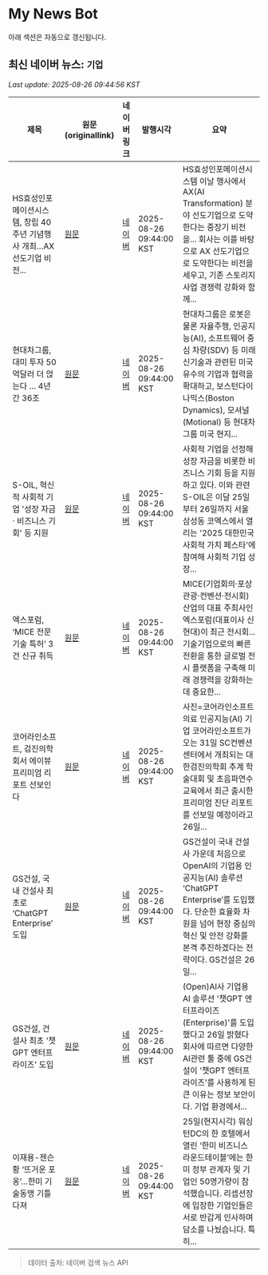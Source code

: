 # My News Bot

아래 섹션은 자동으로 갱신됩니다.

<!-- NEWS:START -->
## 최신 네이버 뉴스: `기업`
_Last update: 2025-08-26 09:44:56 KST_

| 제목 | 원문(originallink) | 네이버 링크 | 발행시각 | 요약 |
|---|---|---|---|---|
| HS효성인포메이션시스템, 창립 40주년 기념행사 개최…AX 선도기업 비전... | [원문](https://www.newsquest.co.kr/news/articleView.html?idxno=251342) | [네이버](https://www.newsquest.co.kr/news/articleView.html?idxno=251342) | 2025-08-26 09:44:00 KST | HS효성인포메이션시스템 이날 행사에서 AX(AI Transformation) 분야 선도기업으로 도약한다는 중장기 비전을... 회사는 이를 바탕으로 AX 선도기업으로 도약한다는 비전을 세우고, 기존 스토리지 사업 경쟁력 강화와 함께... |
| 현대차그룹, 대미 투자 50억달러 더 얹는다 … 4년간 36조 | [원문](https://biz.newdaily.co.kr/site/data/html/2025/08/26/2025082600093.html) | [네이버](https://biz.newdaily.co.kr/site/data/html/2025/08/26/2025082600093.html) | 2025-08-26 09:44:00 KST | 현대차그룹은 로봇은 물론 자율주행, 인공지능(AI), 소프트웨어 중심 차량(SDV) 등 미래 신기술과 관련된 미국 유수의 기업과 협력을 확대하고, 보스턴다이나믹스(Boston Dynamics), 모셔널(Motional) 등 현대차그룹 미국 현지... |
| S-OIL, 혁신적 사회적 기업 '성장 자금 · 비즈니스 기회' 등 지원 | [원문](https://www.todayenergy.kr/news/articleView.html?idxno=287848) | [네이버](https://www.todayenergy.kr/news/articleView.html?idxno=287848) | 2025-08-26 09:44:00 KST | 사회적 기업을 선정해 성장 자금을 비롯한 비즈니스 기회 등을 지원하고 있다. 이와 관련 S-OIL은 이달 25일부터 26일까지 서울 삼성동 코엑스에서 열리는 '2025 대한민국 사회적 가치 페스타'에 참여해 사회적 기업 성장... |
| 엑스포럼, ‘MICE 전문기술 특허’ 3건 신규 취득 | [원문](http://www.beyondpost.co.kr/view.php?ud=2025082609403041446a9e4dd7f_30) | [네이버](http://www.beyondpost.co.kr/view.php?ud=2025082609403041446a9e4dd7f_30) | 2025-08-26 09:44:00 KST | MICE(기업회의·포상관광·컨벤션·전시회) 산업의 대표 주최사인 엑스포럼(대표이사 신현대)이 최근 전시회... 기술기업으로의 빠른 전환을 통한 글로벌 전시 플랫폼을 구축해 미래 경쟁력을 강화하는데 중요한... |
| 코어라인소프트, 검진의학회서 에이뷰 프리미엄 리포트 선보인다 | [원문](https://www.medigatenews.com/news/2339338691) | [네이버](https://www.medigatenews.com/news/2339338691) | 2025-08-26 09:44:00 KST | 사진=코어라인소프트 의료 인공지능(AI) 기업 코어라인소프트가 오는 31일 SC컨벤션센터에서 개최되는 대한검진의학회 추계 학술대회 및 초음파연수교육에서 최근 출시한 프리미엄 진단 리포트를 선보일 예정이라고 26일... |
| GS건설, 국내 건설사 최초로 ‘ChatGPT Enterprise’ 도입 | [원문](https://www.viva100.com/article/20250826500268) | [네이버](https://www.viva100.com/article/20250826500268) | 2025-08-26 09:44:00 KST | GS건설이 국내 건설사 가운데 처음으로 OpenAI의 기업용 인공지능(AI) 솔루션 ‘ChatGPT Enterprise’를 도입했다. 단순한 효율화 차원을 넘어 현장 중심의 혁신 및 안전 강화를 본격 추진하겠다는 전략이다. GS건설은 26일... |
| GS건설, 건설사 최초 '챗GPT 엔터프라이즈' 도입 | [원문](https://www.smartfn.co.kr/news/articleView.html?idxno=118334) | [네이버](https://www.smartfn.co.kr/news/articleView.html?idxno=118334) | 2025-08-26 09:44:00 KST | (Open)AI사 기업용 AI 솔루션 '챗GPT 엔터프라이즈(Enterprise)'를 도입했다고 26일 밝혔다 회사에 따르면 다양한 AI관련 툴 중에 GS건설이 '챗GPT 엔터프라이즈'를 사용하게 된 큰 이유는 정보 보안이다. 기업 환경에서... |
| 이재용-젠슨 황 ‘뜨거운 포옹’…한미 기술동맹 기틀 다져 | [원문](http://www.newstomato.com/ReadNews.aspx?no=1272726&inflow=N) | [네이버](http://www.newstomato.com/ReadNews.aspx?no=1272726&inflow=N) | 2025-08-26 09:44:00 KST | 25일(현지시각) 워싱턴DC의 한 호텔에서 열린 ‘한미 비즈니스 라운드테이블’에는 한미 정부 관계자 및 기업인 50명가량이 참석했습니다. 리셉션장에 입장한 기업인들은 서로 반갑게 인사하며 담소를 나눴습니다. 특히... |

> 데이터 출처: 네이버 검색 뉴스 API
<!-- NEWS:END -->
